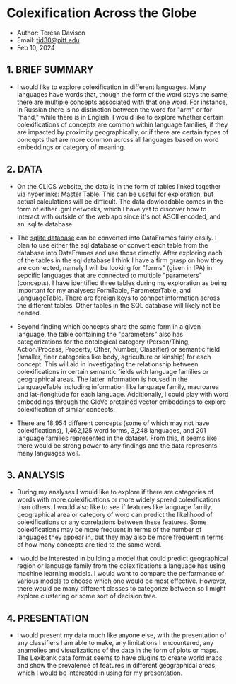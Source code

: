 # Colexification Across the Globe
- Author: Teresa Davison
- Email: tid30@pitt.edu
- Feb 10, 2024

## 1. BRIEF SUMMARY

- I would like to explore colexification in different languages. Many languages have words that, though the form of the word stays the same, there are multiple concepts associated with that one word. For instance, in Russian there is no distinction between the word for "arm" or for "hand," while there is in English. I would like to explore whether certain colexifications of concepts are common within language families, if they are impacted by proximity geographically, or if there are certain types of concepts that are more common across all languages based on word embeddings or category of meaning.

## 2. DATA

- On the CLICS website, the data is in the form of tables linked together via hyperlinks: [Master Table](https://clics.clld.org/parameters). This can be useful for exploration, but actual calculations will be difficult. The data dowloadable comes in the form of either .gml networks, which I have yet to discover how to interact with outside of the web app since it's not ASCII encoded, and an .sqlite database. 

- The [sqlite database](https://github.com/clics/clics3/blob/master/clics3.sqlite.zip) can be converted into DataFrames fairly easily. I plan to use either the sql database or convert each table from the database into DataFrames and use those directly. After exploring each of the tables in the sql database I think I have a firm grasp on how they are connected, namely I will be looking for "forms" (given in IPA) in sepcific languages that are connected to multiple "parameters" (concepts). I have identified three tables during my exploration as being important for my analyses: FormTable, ParameterTable, and LanguageTable. There are foreign keys to connect information across the different tables. Other tables in the SQL database will likely not be needed.

- Beyond finding which concepts share the same form in a given language, the table containing the "parameters" also has categorizations for the ontological category (Person/Thing, Action/Process, Property, Other,      Number, Classifier) or semantic field (smaller, finer categories like body, agriculture or kinship) for each concept. This will aid in investigating the relationship between colexifications in certain semantic fields with language families or geographical areas. The latter information is housed in the LanguageTable including information like language family, macroarea and lat-/longitude for each language. Additionally, I could play with word embeddings through the GloVe pretained vector embeddings to explore colexification of similar concepts.

- There are 18,954 different concepts (some of which may not have colexifications), 1,462,125 word forms, 3,248 languages, and 201 language families represented in the dataset. From this, it seems like there would be strong power to any findings and the data represents many languages well. 


## 3. ANALYSIS

- During my analyses I would like to explore if there are categories of words with more colexifications or more widely spread colexifications than others. I would also like to see if features like language family, geographical area or category of word can predict the likelihood of colexifications or any correlations between these features. Some colexifications may be more frequent in terms of the number of languages they appear in, but they may also be more frequent in terms of how many concepts are tied to the same word. 

- I would be interested in building a model that could predict geographical region or language family from the colexifications a language has using machine learning models. I would want to compare the performance of various models to choose which one would be most effective. However, there would be many different classes to categorize between so I might explore clustering or some sort of decision tree.

## 4. PRESENTATION

- I would present my data much like anyone else, with the presentation of any classifiers I am able to make, any limitations I encountered, any anamolies and visualizations of the data in the form of plots or maps. The Lexibank data format seems to have plugins to create world maps and show the prevalence of features in different geographical areas, which I would be interested in using for my presentation.

